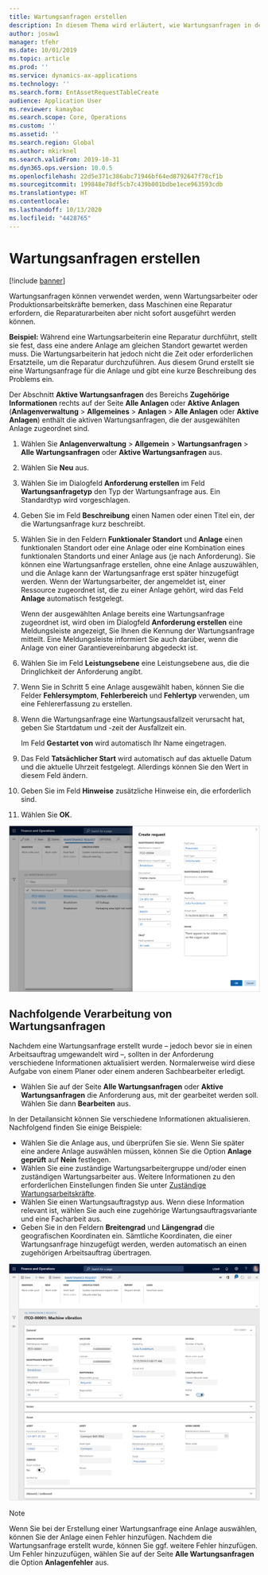 ```yaml
---
title: Wartungsanfragen erstellen
description: In diesem Thema wird erläutert, wie Wartungsanfragen in der Anlagenverwaltung erstellt werden.
author: josaw1
manager: tfehr
ms.date: 10/01/2019
ms.topic: article
ms.prod: ''
ms.service: dynamics-ax-applications
ms.technology: ''
ms.search.form: EntAssetRequestTableCreate
audience: Application User
ms.reviewer: kamaybac
ms.search.scope: Core, Operations
ms.custom: ''
ms.assetid: ''
ms.search.region: Global
ms.author: mkirknel
ms.search.validFrom: 2019-10-31
ms.dyn365.ops.version: 10.0.5
ms.openlocfilehash: 22d5e371c386abc71946bf64ed8792647f78cf1b
ms.sourcegitcommit: 199848e78df5cb7c439b001bdbe1ece963593cdb
ms.translationtype: HT
ms.contentlocale: 
ms.lasthandoff: 10/13/2020
ms.locfileid: "4428765"
---
```

# <a name="create-maintenance-requests"></a>Wartungsanfragen erstellen

[!include [banner](../../includes/banner.md)]

 

Wartungsanfragen können verwendet werden, wenn Wartungsarbeiter oder Produktionsarbeitskräfte bemerken, dass Maschinen eine Reparatur erfordern, die Reparaturarbeiten aber nicht sofort ausgeführt werden können.

**Beispiel:** Während eine Wartungsarbeiterin eine Reparatur durchführt, stellt sie fest, dass eine andere Anlage am gleichen Standort gewartet werden muss. Die Wartungsarbeiterin hat jedoch nicht die Zeit oder erforderlichen Ersatzteile, um die Reparatur durchzuführen. Aus diesem Grund erstellt sie eine Wartungsanfrage für die Anlage und gibt eine kurze Beschreibung des Problems ein.

Der Abschnitt **Aktive Wartungsanfragen** des Bereichs **Zugehörige Informationen** rechts auf der Seite **Alle Anlagen** oder **Aktive Anlagen** (**Anlagenverwaltung** \> **Allgemeines** \> **Anlagen** \> **Alle Anlagen** oder **Aktive Anlagen**) enthält die aktiven Wartungsanfragen, die der ausgewählten Anlage zugeordnet sind.

1. Wählen Sie **Anlagenverwaltung** \> **Allgemein** \> **Wartungsanfragen** \> **Alle Wartungsanfragen** oder **Aktive Wartungsanfragen** aus.
2. Wählen Sie **Neu** aus.
3. Wählen Sie im Dialogfeld **Anforderung erstellen** im Feld **Wartungsanfragetyp** den Typ der Wartungsanfrage aus. Ein Standardtyp wird vorgeschlagen.
4. Geben Sie im Feld **Beschreibung** einen Namen oder einen Titel ein, der die Wartungsanfrage kurz beschreibt.
5. Wählen Sie in den Feldern **Funktionaler Standort** und **Anlage** einen funktionalen Standort oder eine Anlage oder eine Kombination eines funktionalen Standorts und einer Anlage aus (je nach Anforderung). Sie können eine Wartungsanfrage erstellen, ohne eine Anlage auszuwählen, und die Anlage kann der Wartungsanfrage erst später hinzugefügt werden. Wenn der Wartungsarbeiter, der angemeldet ist, einer Ressource zugeordnet ist, die zu einer Anlage gehört, wird das Feld **Anlage** automatisch festgelegt.

    Wenn der ausgewählten Anlage bereits eine Wartungsanfrage zugeordnet ist, wird oben im Dialogfeld **Anforderung erstellen** eine Meldungsleiste angezeigt, Sie Ihnen die Kennung der Wartungsanfrage mitteilt. Eine Meldungsleiste informiert Sie auch darüber, wenn die Anlage von einer Garantievereinbarung abgedeckt ist.

6. Wählen Sie im Feld **Leistungsebene** eine Leistungsebene aus, die die Dringlichkeit der Anforderung angibt.
7. Wenn Sie in Schritt 5 eine Anlage ausgewählt haben, können Sie die Felder **Fehlersymptom**, **Fehlerbereich** und **Fehlertyp** verwenden, um eine Fehlererfassung zu erstellen.
8. Wenn die Wartungsanfrage eine Wartungsausfallzeit verursacht hat, geben Sie Startdatum und -zeit der Ausfallzeit ein.

    Im Feld **Gestartet von** wird automatisch Ihr Name eingetragen.

10. Das Feld **Tatsächlicher Start** wird automatisch auf das aktuelle Datum und die aktuelle Uhrzeit festgelegt. Allerdings können Sie den Wert in diesem Feld ändern.
11. Geben Sie im Feld **Hinweise** zusätzliche Hinweise ein, die erforderlich sind.
12. Wählen Sie **OK**.

![Wartungsanfrage erstellen](media/03-manage-maintenance-requests.png)

## <a name="subsequent-processing-of-maintenance-requests"></a>Nachfolgende Verarbeitung von Wartungsanfragen

Nachdem eine Wartungsanfrage erstellt wurde – jedoch bevor sie in einen Arbeitsauftrag umgewandelt wird –, sollten in der Anforderung verschiedene Informationen aktualisiert werden. Normalerweise wird diese Aufgabe von einem Planer oder einem anderen Sachbearbeiter erledigt.

- Wählen Sie auf der Seite **Alle Wartungsanfragen** oder **Aktive Wartungsanfragen** die Anforderung aus, mit der gearbeitet werden soll. Wählen Sie dann **Bearbeiten** aus.

In der Detailansicht können Sie verschiedene Informationen aktualisieren. Nachfolgend finden Sie einige Beispiele:

- Wählen Sie die Anlage aus, und überprüfen Sie sie. Wenn Sie später eine andere Anlage auswählen müssen, können Sie die Option **Anlage geprüft** auf **Nein** festlegen.
- Wählen Sie eine zuständige Wartungsarbeitergruppe und/oder einen zuständigen Wartungsarbeiter aus. Weitere Informationen zu den erforderlichen Einstellungen finden Sie unter [Zuständige Wartungsarbeitskräfte](../setup-for-maintenance-requests/responsible-workers.md).
- Wählen Sie einen Wartungsauftragstyp aus. Wenn diese Information relevant ist, wählen Sie auch eine zugehörige Wartungsauftragsvariante und eine Facharbeit aus.
- Geben Sie in den Feldern **Breitengrad** und **Längengrad** die geografischen Koordinaten ein. Sämtliche Koordinaten, die einer Wartungsanfrage hinzugefügt werden, werden automatisch an einen zugehörigen Arbeitsauftrag übertragen. 

![Wartungsanfrage aktualisieren](media/04-manage-maintenance-requests.png)

> [!NOTE]
> Wenn Sie bei der Erstellung einer Wartungsanfrage eine Anlage auswählen, können Sie der Anlage einen Fehler hinzufügen. Nachdem die Wartungsanfrage erstellt wurde, können Sie ggf. weitere Fehler hinzufügen. Um Fehler hinzuzufügen, wählen Sie auf der Seite **Alle Wartungsanfragen** die Option **Anlagenfehler** aus.
